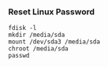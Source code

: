 ### Reset Linux Password
```
fdisk -l
mkdir /media/sda
mount /dev/sda3 /media/sda
chroot /media/sda
passwd
```